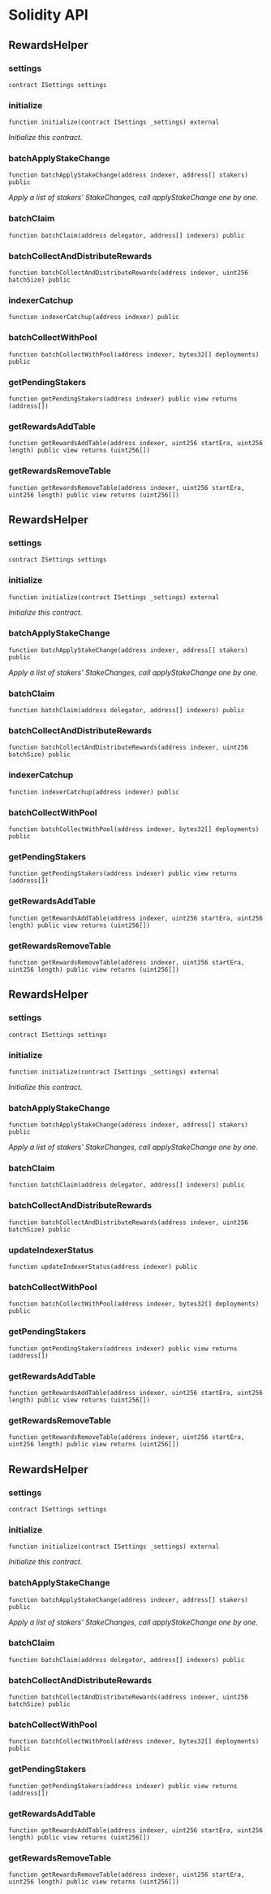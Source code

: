 # Solidity API

## RewardsHelper

### settings

```solidity
contract ISettings settings
```

### initialize

```solidity
function initialize(contract ISettings _settings) external
```

_Initialize this contract._

### batchApplyStakeChange

```solidity
function batchApplyStakeChange(address indexer, address[] stakers) public
```

_Apply a list of stakers' StakeChanges, call applyStakeChange one by one._

### batchClaim

```solidity
function batchClaim(address delegator, address[] indexers) public
```

### batchCollectAndDistributeRewards

```solidity
function batchCollectAndDistributeRewards(address indexer, uint256 batchSize) public
```

### indexerCatchup

```solidity
function indexerCatchup(address indexer) public
```

### batchCollectWithPool

```solidity
function batchCollectWithPool(address indexer, bytes32[] deployments) public
```

### getPendingStakers

```solidity
function getPendingStakers(address indexer) public view returns (address[])
```

### getRewardsAddTable

```solidity
function getRewardsAddTable(address indexer, uint256 startEra, uint256 length) public view returns (uint256[])
```

### getRewardsRemoveTable

```solidity
function getRewardsRemoveTable(address indexer, uint256 startEra, uint256 length) public view returns (uint256[])
```

## RewardsHelper

### settings

```solidity
contract ISettings settings
```

### initialize

```solidity
function initialize(contract ISettings _settings) external
```

_Initialize this contract._

### batchApplyStakeChange

```solidity
function batchApplyStakeChange(address indexer, address[] stakers) public
```

_Apply a list of stakers' StakeChanges, call applyStakeChange one by one._

### batchClaim

```solidity
function batchClaim(address delegator, address[] indexers) public
```

### batchCollectAndDistributeRewards

```solidity
function batchCollectAndDistributeRewards(address indexer, uint256 batchSize) public
```

### indexerCatchup

```solidity
function indexerCatchup(address indexer) public
```

### batchCollectWithPool

```solidity
function batchCollectWithPool(address indexer, bytes32[] deployments) public
```

### getPendingStakers

```solidity
function getPendingStakers(address indexer) public view returns (address[])
```

### getRewardsAddTable

```solidity
function getRewardsAddTable(address indexer, uint256 startEra, uint256 length) public view returns (uint256[])
```

### getRewardsRemoveTable

```solidity
function getRewardsRemoveTable(address indexer, uint256 startEra, uint256 length) public view returns (uint256[])
```

## RewardsHelper

### settings

```solidity
contract ISettings settings
```

### initialize

```solidity
function initialize(contract ISettings _settings) external
```

_Initialize this contract._

### batchApplyStakeChange

```solidity
function batchApplyStakeChange(address indexer, address[] stakers) public
```

_Apply a list of stakers' StakeChanges, call applyStakeChange one by one._

### batchClaim

```solidity
function batchClaim(address delegator, address[] indexers) public
```

### batchCollectAndDistributeRewards

```solidity
function batchCollectAndDistributeRewards(address indexer, uint256 batchSize) public
```

### updateIndexerStatus

```solidity
function updateIndexerStatus(address indexer) public
```

### batchCollectWithPool

```solidity
function batchCollectWithPool(address indexer, bytes32[] deployments) public
```

### getPendingStakers

```solidity
function getPendingStakers(address indexer) public view returns (address[])
```

### getRewardsAddTable

```solidity
function getRewardsAddTable(address indexer, uint256 startEra, uint256 length) public view returns (uint256[])
```

### getRewardsRemoveTable

```solidity
function getRewardsRemoveTable(address indexer, uint256 startEra, uint256 length) public view returns (uint256[])
```

## RewardsHelper

### settings

```solidity
contract ISettings settings
```

### initialize

```solidity
function initialize(contract ISettings _settings) external
```

_Initialize this contract._

### batchApplyStakeChange

```solidity
function batchApplyStakeChange(address indexer, address[] stakers) public
```

_Apply a list of stakers' StakeChanges, call applyStakeChange one by one._

### batchClaim

```solidity
function batchClaim(address delegator, address[] indexers) public
```

### batchCollectAndDistributeRewards

```solidity
function batchCollectAndDistributeRewards(address indexer, uint256 batchSize) public
```

### batchCollectWithPool

```solidity
function batchCollectWithPool(address indexer, bytes32[] deployments) public
```

### getPendingStakers

```solidity
function getPendingStakers(address indexer) public view returns (address[])
```

### getRewardsAddTable

```solidity
function getRewardsAddTable(address indexer, uint256 startEra, uint256 length) public view returns (uint256[])
```

### getRewardsRemoveTable

```solidity
function getRewardsRemoveTable(address indexer, uint256 startEra, uint256 length) public view returns (uint256[])
```

